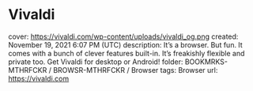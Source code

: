 # Vivaldi

cover: https://vivaldi.com/wp-content/uploads/vivaldi_og.png
created: November 19, 2021 6:07 PM (UTC)
description: It’s a browser. But fun. It comes with a bunch of clever features built-in. It’s freakishly flexible and private too. Get Vivaldi for desktop or Android!
folder: BOOKMRKS-MTHRFCKR / BROWSR-MTHRFCKR / Browser
tags: Browser
url: https://vivaldi.com